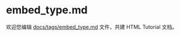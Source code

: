 embed_type.md
===

欢迎您编辑 <a target="__blank" href="https://github.com/jaywcjlove/html-tutorial/blob/main/docs/tags/embed_type.md">docs/tags/embed_type.md</a> 文件，共建 HTML Tutorial 文档。